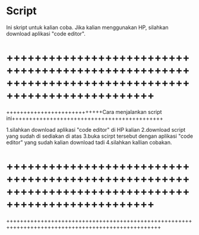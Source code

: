 # Script
Ini skript untuk kalian coba. Jika kalian menggunakan HP, silahkan download aplikasi "code editor".

+++++++++++++++++++++++++++++++++++++++++++++++++++++++++++++++++++++++++++++++++++++++++++++++++++
===================================================================================================
++++++++++++++++++++++++++++Cara menjalankan script ini++++++++++++++++++++++++++++++++++++++++++++

1.silahkan download aplikasi "code editor" di HP kalian
2.download script yang sudah di sediakan di atas
3.buka scirpt tersebut dengan aplikasi "code editor" yang sudah kalian download tadi
4.silahkan kallian cobakan.

+++++++++++++++++++++++++++++++++++++++++++++++++++++++++++++++++++++++++++++++++++++++++++++++++++
===================================================================================================
+++++++++++++++++++++++++++++++++++++++++++++++++++++++++++++++++++++++++++++++++++++++++++++++++++
